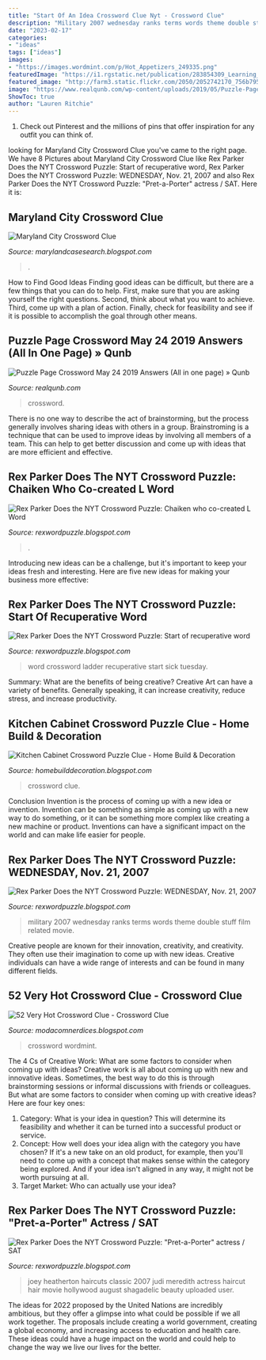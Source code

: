 ```yaml
---
title: "Start Of An Idea Crossword Clue Nyt - Crossword Clue"
description: "Military 2007 wednesday ranks terms words theme double stuff film related movie"
date: "2023-02-17"
categories:
- "ideas"
tags: ["ideas"]
images:
- "https://images.wordmint.com/p/Hot_Appetizers_249335.png"
featuredImage: "https://i1.rgstatic.net/publication/283854309_Learning_to_Rank_Answer_Candidates_for_Automatic_Resolution_of_Crossword_Puzzles/links/584dced508aeb98925264660/largepreview.png"
featured_image: "http://farm3.static.flickr.com/2050/2052742170_756b795939_o.jpg"
image: "https://www.realqunb.com/wp-content/uploads/2019/05/Puzzle-Page-Crossword-May-24-2019.jpeg"
ShowToc: true
author: "Lauren Ritchie"
---
```



1) Check out Pinterest and the millions of pins that offer inspiration for any outfit you can think of.

	

		
looking for Maryland City Crossword Clue you've came to the right page. We have 8 Pictures about Maryland City Crossword Clue like Rex Parker Does the NYT Crossword Puzzle: Start of recuperative word, Rex Parker Does the NYT Crossword Puzzle: WEDNESDAY, Nov. 21, 2007 and also Rex Parker Does the NYT Crossword Puzzle: &quot;Pret-a-Porter&quot; actress / SAT. Here it is:
		
    
## Maryland City Crossword Clue

<img loading=lazy src="https://i1.rgstatic.net/publication/283854309_Learning_to_Rank_Answer_Candidates_for_Automatic_Resolution_of_Crossword_Puzzles/links/584dced508aeb98925264660/largepreview.png" onerror="this.onerror=null;this.src='https://tse2.mm.bing.net/th?id=OIP.nQMKGmXLVC8QvBmFH9mj8AHaKe&amp;pid=15.1';" alt="Maryland City Crossword Clue">

_Source: marylandcasesearch.blogspot.com_

>. 

	

How to Find Good Ideas
Finding good ideas can be difficult, but there are a few things that you can do to help. First, make sure that you are asking yourself the right questions. Second, think about what you want to achieve. Third, come up with a plan of action. Finally, check for feasibility and see if it is possible to accomplish the goal through other means.

    
## Puzzle Page Crossword May 24 2019 Answers (All In One Page) » Qunb

<img loading=lazy src="https://www.realqunb.com/wp-content/uploads/2019/05/Puzzle-Page-Crossword-May-24-2019.jpeg" onerror="this.onerror=null;this.src='https://tse2.mm.bing.net/th?id=OIP.K0oC3HiFn9rkKYd7PTTd0AHaLC&amp;pid=15.1';" alt="Puzzle Page Crossword May 24 2019 Answers (All in one page) » Qunb">

_Source: realqunb.com_

>crossword. 

	

There is no one way to describe the act of brainstorming, but the process generally involves sharing ideas with others in a group. Brainstroming is a technique that can be used to improve ideas by involving all members of a team. This can help to get better discussion and come up with ideas that are more efficient and effective.

    
## Rex Parker Does The NYT Crossword Puzzle: Chaiken Who Co-created L Word

<img loading=lazy src="https://2.bp.blogspot.com/-DHgA06pb7BE/VGLXubT9p7I/AAAAAAAAXck/Xn3TFonqwWo/w1200-h630-p-k-no-nu/Nov12%2Bcopy.jpg" onerror="this.onerror=null;this.src='https://tse1.mm.bing.net/th?id=OIP.eWoHyG3Enl9kjvDpKLbAtQHaD4&amp;pid=15.1';" alt="Rex Parker Does the NYT Crossword Puzzle: Chaiken who co-created L Word">

_Source: rexwordpuzzle.blogspot.com_

>. 

	

Introducing new ideas can be a challenge, but it's important to keep your ideas fresh and interesting. Here are five new ideas for making your business more effective:

    
## Rex Parker Does The NYT Crossword Puzzle: Start Of Recuperative Word

<img loading=lazy src="https://2.bp.blogspot.com/-VS_giKzEBTA/V-nUmeIX2gI/AAAAAAAAeFg/Gsy_rsuRZdoc2JnqaXRUZFA1bCDop80VACLcB/s1600/Sep27.tiff" onerror="this.onerror=null;this.src='https://tse1.mm.bing.net/th?id=OIP.0OqtJUmRVFgmY7VPFNHOUAHaHb&amp;pid=15.1';" alt="Rex Parker Does the NYT Crossword Puzzle: Start of recuperative word">

_Source: rexwordpuzzle.blogspot.com_

>word crossword ladder recuperative start sick tuesday. 

	

Summary: What are the benefits of being creative?
Creative Art can have a variety of benefits. Generally speaking, it can increase creativity, reduce stress, and increase productivity.

    
## Kitchen Cabinet Crossword Puzzle Clue - Home Build &amp; Decoration

<img loading=lazy src="https://2.bp.blogspot.com/-G7LRJCgOK7A/XHY0_6wFdrI/AAAAAAAAlSE/o0c2okJNccQXp1ugCEgFSn68UPIKXDOvQCLcBGAs/s1600/Feb27.jpeg" onerror="this.onerror=null;this.src='https://tse2.mm.bing.net/th?id=OIP.t2aICmBvungYFCCD-5vS9gHaHZ&amp;pid=15.1';" alt="Kitchen Cabinet Crossword Puzzle Clue - Home Build &amp; Decoration">

_Source: homebuilddecoration.blogspot.com_

>crossword clue. 

	

Conclusion
Invention is the process of coming up with a new idea or invention. Invention can be something as simple as coming up with a new way to do something, or it can be something more complex like creating a new machine or product. Inventions can have a significant impact on the world and can make life easier for people.

    
## Rex Parker Does The NYT Crossword Puzzle: WEDNESDAY, Nov. 21, 2007

<img loading=lazy src="http://farm3.static.flickr.com/2050/2052742170_756b795939_o.jpg" onerror="this.onerror=null;this.src='https://tse2.mm.bing.net/th?id=OIP.SPR8ae1BEAeInzhVUOZLngAAAA&amp;pid=15.1';" alt="Rex Parker Does the NYT Crossword Puzzle: WEDNESDAY, Nov. 21, 2007">

_Source: rexwordpuzzle.blogspot.com_

>military 2007 wednesday ranks terms words theme double stuff film related movie. 

	

Creative people are known for their innovation, creativity, and creativity. They often use their imagination to come up with new ideas. Creative individuals can have a wide range of interests and can be found in many different fields.

    
## 52 Very Hot Crossword Clue - Crossword Clue

<img loading=lazy src="https://images.wordmint.com/p/Hot_Appetizers_249335.png" onerror="this.onerror=null;this.src='https://tse3.mm.bing.net/th?id=OIP.xCTlQhcsbOW2PhXthKQK2AHaJ1&amp;pid=15.1';" alt="52 Very Hot Crossword Clue - Crossword Clue">

_Source: modacomnerdices.blogspot.com_

>crossword wordmint. 

	

The 4 Cs of Creative Work: What are some factors to consider when coming up with ideas?
Creative work is all about coming up with new and innovative ideas. Sometimes, the best way to do this is through brainstorming sessions or informal discussions with friends or colleagues. But what are some factors to consider when coming up with creative ideas? Here are four key ones:
1. Category: What is your idea in question? This will determine its feasibility and whether it can be turned into a successful product or service.
2. Concept: How well does your idea align with the category you have chosen? If it's a new take on an old product, for example, then you'll need to come up with a concept that makes sense within the category being explored. And if your idea isn't aligned in any way, it might not be worth pursuing at all.
3. Target Market: Who can actually use your idea?

    
## Rex Parker Does The NYT Crossword Puzzle: &quot;Pret-a-Porter&quot; Actress / SAT

<img loading=lazy src="https://4.bp.blogspot.com/_cIEJkD82e60/TR61wTNmikI/AAAAAAAAEhY/9EuE9Homzi0/s200/joey-heatherton.jpg" onerror="this.onerror=null;this.src='https://tse3.mm.bing.net/th?id=OIP.qLFFVT7-23iEgBC7RHhUFwAAAA&amp;pid=15.1';" alt="Rex Parker Does the NYT Crossword Puzzle: &quot;Pret-a-Porter&quot; actress / SAT">

_Source: rexwordpuzzle.blogspot.com_

>joey heatherton haircuts classic 2007 judi meredith actress haircut hair movie hollywood august shagadelic beauty uploaded user. 

	

The ideas for 2022 proposed by the United Nations are incredibly ambitious, but they offer a glimpse into what could be possible if we all work together. The proposals include creating a world government, creating a global economy, and increasing access to education and health care. These ideas could have a huge impact on the world and could help to change the way we live our lives for the better.


